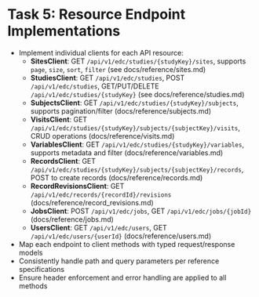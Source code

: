 # Task 5: Resource Endpoint Implementations

- Implement individual clients for each API resource:
  - **SitesClient**: GET `/api/v1/edc/studies/{studyKey}/sites`, supports `page`, `size`, `sort`, `filter` (see docs/reference/sites.md)
  - **StudiesClient**: GET `/api/v1/edc/studies`, POST `/api/v1/edc/studies`, GET/PUT/DELETE `/api/v1/edc/studies/{studyKey}` (see docs/reference/studies.md)
  - **SubjectsClient**: GET `/api/v1/edc/studies/{studyKey}/subjects`, supports pagination/filter (docs/reference/subjects.md)
  - **VisitsClient**: GET `/api/v1/edc/studies/{studyKey}/subjects/{subjectKey}/visits`, CRUD operations (docs/reference/visits.md)
  - **VariablesClient**: GET `/api/v1/edc/studies/{studyKey}/variables`, supports metadata and filter (docs/reference/variables.md)
  - **RecordsClient**: GET `/api/v1/edc/studies/{studyKey}/subjects/{subjectKey}/records`, POST to create records (docs/reference/records.md)
  - **RecordRevisionsClient**: GET `/api/v1/edc/records/{recordId}/revisions` (docs/reference/record_revisions.md)
  - **JobsClient**: POST `/api/v1/edc/jobs`, GET `/api/v1/edc/jobs/{jobId}` (docs/reference/jobs.md)
  - **UsersClient**: GET `/api/v1/edc/users`, GET `/api/v1/edc/users/{userId}` (docs/reference/users.md)
- Map each endpoint to client methods with typed request/response models
- Consistently handle path and query parameters per reference specifications
- Ensure header enforcement and error handling are applied to all methods
